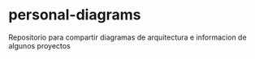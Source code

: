 # personal-diagrams
Repositorio para compartir diagramas de arquitectura e informacion de algunos proyectos
